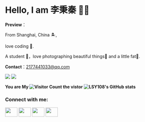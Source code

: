 # Hello, I am 李秉秦 👏🏻

**Preview**：

From Shanghai, China 🏝, 

love coding 🐍.

A student 🏫，love photographing beautiful things🌿 and a little fat🍔.

**Contact**：2177441033@qq.com

**![](https://img.shields.io/badge/python-3.9-orange)**
**![](https://img.shields.io/badge/python-3.8-orange?style=for-the—badge&logo=python&logoColor=orange)**

**You are My ![Visitor Count](https://profile-counter.glitch.me/LSY108/count.svg) the vistor**
**![LSY108's GitHub stats](https://github-readme-stats.vercel.app/api?username=LSY108&show_icons=true&theme=tokyonight)**
<h3 align="left">Connect with me:</h3>
<p align="left">
<a href="your link" target="blank"><img align="center" src="https://cdn.jsdelivr.net/npm/simple-icons@3.0.1/icons/twitter.svg" alt="" height="30" width="40" /></a>
<a href="your link" target="blank"><img align="center" src="https://cdn.jsdelivr.net/npm/simple-icons@3.0.1/icons/linkedin.svg" alt="" height="30" width="40" /></a>
<a href="your link" target="blank"><img align="center" src="https://cdn.jsdelivr.net/npm/simple-icons@3.0.1/icons/instagram.svg" alt="" height="30" width="40" /></a>
<a href="your link" target="blank"><img align="center" src="https://cdn.jsdelivr.net/npm/simple-icons@3.0.1/icons/youtube.svg" alt="" height="30" width="40" /></a>
</p>
